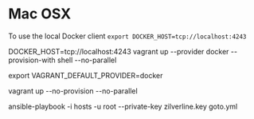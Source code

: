 # Mac OSX

To use the local Docker client `export DOCKER_HOST=tcp://localhost:4243`

DOCKER_HOST=tcp://localhost:4243 vagrant up --provider docker --provision-with shell --no-parallel

export VAGRANT_DEFAULT_PROVIDER=docker

vagrant up --no-provision --no-parallel

ansible-playbook -i hosts -u root --private-key zilverline.key goto.yml
